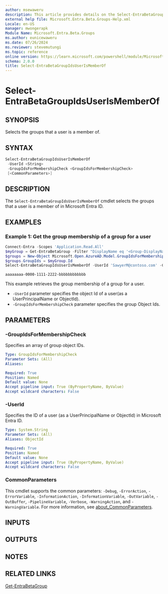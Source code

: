 ```yaml
---
author: msewaweru
description: This article provides details on the Select-EntraBetaGroupIdsUserIsMemberOf command.
external help file: Microsoft.Entra.Beta.Groups-Help.xml
Locale: en-US
manager: mwongerapk
Module Name: Microsoft.Entra.Beta.Groups
ms.author: eunicewaweru
ms.date: 07/26/2024
ms.reviewer: stevemutungi
ms.topic: reference
online version: https://learn.microsoft.com/powershell/module/Microsoft.Entra.Beta.Groups/Select-EntraBetaGroupIdsUserIsMemberOf
schema: 2.0.0
title: Select-EntraBetaGroupIdsUserIsMemberOf
---
```


# Select-EntraBetaGroupIdsUserIsMemberOf

## SYNOPSIS

Selects the groups that a user is a member of.

## SYNTAX

```powershell
Select-EntraBetaGroupIdsUserIsMemberOf
 -UserId <String>
 -GroupIdsForMembershipCheck <GroupIdsForMembershipCheck>
 [<CommonParameters>]
```

## DESCRIPTION

The `Select-EntraBetaGroupIdsUserIsMemberOf` cmdlet selects the groups that a user is a member of in Microsoft Entra ID.

## EXAMPLES

### Example 1: Get the group membership of a group for a user

```powershell
Connect-Entra -Scopes 'Application.Read.All'
$myGroup = Get-EntraBetaGroup -Filter "DisplayName eq '<Group-DisplayName>'"
$groups = New-Object Microsoft.Open.AzureAD.Model.GroupIdsForMembershipCheck
$groups.GroupIds = $myGroup.Id
Select-EntraBetaGroupIdsUserIsMemberOf -UserId 'SawyerM@contoso.com' -GroupIdsForMembershipCheck $groups
```

```Output
aaaaaaaa-0000-1111-2222-bbbbbbbbbbbb
```

This example retrieves the group membership of a group for a user.

- `-UserId` parameter specifies the object Id of a user(as a UserPrincipalName or ObjectId).
- `-GroupIdsForMembershipCheck` parameter specifies the group Object Ids.

## PARAMETERS

### -GroupIdsForMembershipCheck

Specifies an array of group object IDs.

```yaml
Type: GroupIdsForMembershipCheck
Parameter Sets: (All)
Aliases:

Required: True
Position: Named
Default value: None
Accept pipeline input: True (ByPropertyName, ByValue)
Accept wildcard characters: False
```

### -UserId

Specifies the ID of a user (as a UserPrincipalName or ObjectId) in Microsoft Entra ID.

```yaml
Type: System.String
Parameter Sets: (All)
Aliases: ObjectId

Required: True
Position: Named
Default value: None
Accept pipeline input: True (ByPropertyName, ByValue)
Accept wildcard characters: False
```

### CommonParameters

This cmdlet supports the common parameters: `-Debug`, `-ErrorAction`, `-ErrorVariable`, `-InformationAction`, `-InformationVariable`, `-OutVariable`, `-OutBuffer`, `-PipelineVariable`, `-Verbose`, `-WarningAction`, and `-WarningVariable`. For more information, see [about_CommonParameters](https://go.microsoft.com/fwlink/?LinkID=113216).

## INPUTS

## OUTPUTS

## NOTES

## RELATED LINKS

[Get-EntraBetaGroup](Get-EntraBetaGroup.md)
